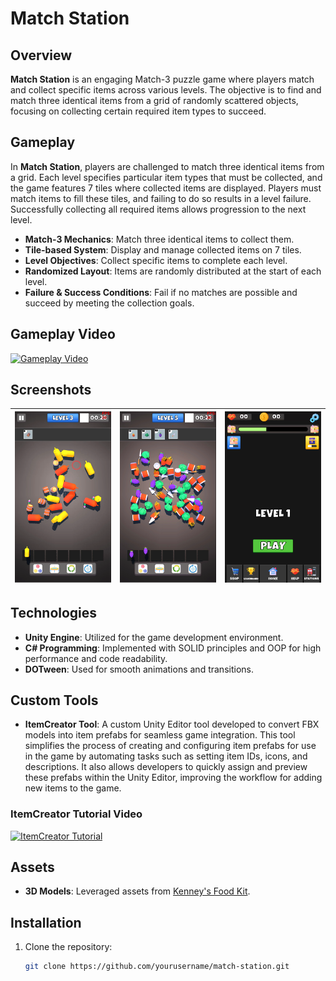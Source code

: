 # Match Station

## Overview

**Match Station** is an engaging Match-3 puzzle game where players match and collect specific items across various levels. The objective is to find and match three identical items from a grid of randomly scattered objects, focusing on collecting certain required item types to succeed.

## Gameplay

In **Match Station**, players are challenged to match three identical items from a grid. Each level specifies particular item types that must be collected, and the game features 7 tiles where collected items are displayed. Players must match items to fill these tiles, and failing to do so results in a level failure. Successfully collecting all required items allows progression to the next level.

- **Match-3 Mechanics**: Match three identical items to collect them.
- **Tile-based System**: Display and manage collected items on 7 tiles.
- **Level Objectives**: Collect specific items to complete each level.
- **Randomized Layout**: Items are randomly distributed at the start of each level.
- **Failure & Success Conditions**: Fail if no matches are possible and succeed by meeting the collection goals.

## Gameplay Video

[![Gameplay Video](https://img.youtube.com/vi/du_ytklzoSc/0.jpg)](https://www.youtube.com/watch?v=du_ytklzoSc)

## Screenshots

| ![Screenshot 1](MessyMatch3D/Assets/ScreenShoots/Level_3.png) | ![Screenshot 2](MessyMatch3D/Assets/ScreenShoots/Level_5.png) | ![Screenshot 3](MessyMatch3D/Assets/ScreenShoots/MainMenu.png) |
|:------------------------------------:|:------------------------------------:|:------------------------------------:|

## Technologies

- **Unity Engine**: Utilized for the game development environment.
- **C# Programming**: Implemented with SOLID principles and OOP for high performance and code readability.
- **DOTween**: Used for smooth animations and transitions.

  
## Custom Tools

- **ItemCreator Tool**: A custom Unity Editor tool developed to convert FBX models into item prefabs for seamless game integration. This tool simplifies the process of creating and configuring item prefabs for use in the game by automating tasks such as setting item IDs, icons, and descriptions. It also allows developers to quickly assign and preview these prefabs within the Unity Editor, improving the workflow for adding new items to the game.

### ItemCreator Tutorial Video

[![ItemCreator Tutorial](https://img.youtube.com/vi/3M8tVMEeeug/0.jpg)](https://www.youtube.com/watch?v=3M8tVMEeeug)

## Assets

- **3D Models**: Leveraged assets from [Kenney's Food Kit](https://kenney.nl/assets/food-kit).

## Installation

1. Clone the repository:
   ```bash
   git clone https://github.com/yourusername/match-station.git
